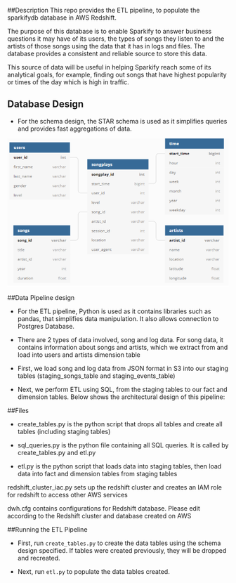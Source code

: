 ##Description
This repo provides the ETL pipeline, to populate the sparkifydb database in AWS Redshift.

The purpose of this database is to enable Sparkify to answer business questions it may have of its users, the types of songs they listen to and the artists of those songs using the data that it has in logs and files. The database provides a consistent and reliable source to store this data.

This source of data will be useful in helping Sparkify reach some of its analytical goals, for example, finding out songs that have highest popularity or times of the day which is high in traffic.

## Database Design

* For the schema design, the STAR schema is used as it simplifies queries and provides fast aggregations of data.

![images](images/02_db_schema_design.png)

##Data Pipeline design
* For the ETL pipeline, Python is used as it contains libraries such as pandas, that simplifies data manipulation. It also allows connection to Postgres Database.

* There are 2 types of data involved, song and log data. For song data, it contains information about songs and artists, which we extract from and load into users and artists dimension table

* First, we load song and log data from JSON format in S3 into our staging tables (staging_songs_table and staging_events_table)

* Next, we perform ETL using SQL, from the staging tables to our fact and dimension tables. Below shows the architectural design of this pipeline:


##Files
* create_tables.py is the python script that drops all tables and create all tables (including staging tables)

* sql_queries.py is the python file containing all SQL queries. It is called by create_tables.py and etl.py

* etl.py is the python script that loads data into staging tables, then load data into fact and dimension tables from staging tables

redshift_cluster_iac.py sets up the redshift cluster and creates an IAM role for redshift to access other AWS services

dwh.cfg contains configurations for Redshift database. Please edit according to the Redshift cluster and database created on AWS

##Running the ETL Pipeline
* First, run ```create_tables.py``` to create the data tables using the schema design specified. If tables were created previously, they will be dropped and recreated.

* Next, run ```etl.py``` to populate the data tables created.